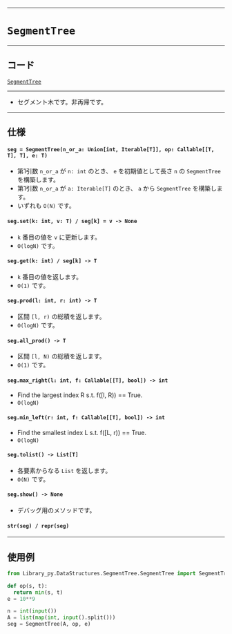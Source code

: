 _____

# `SegmentTree`

_____

## コード

[`SegmentTree`](https://github.com/titan-23/Library_py/blob/main/DataStructures/SegmentTree/SegmentTree.py)
<!-- code=https://github.com/titan-23/Library_py/blob/main/DataStructures\SegmentTree\SegmentTree_.py -->

_____

- セグメント木です。非再帰です。

_____

## 仕様

#### `seg = SegmentTree(n_or_a: Union[int, Iterable[T]], op: Callable[[T, T], T], e: T)`  
- 第1引数 `n_or_a` が `n: int` のとき、 `e` を初期値として長さ `n` の `SegmentTree` を構築します。  
- 第1引数 `n_or_a` が `a: Iterable[T]` のとき、 `a` から `SegmentTree` を構築します。  
- いずれも `O(N)` です。

#### `seg.set(k: int, v: T) / seg[k] = v -> None`
- `k` 番目の値を `v` に更新します。
- `O(logN)` です。

#### `seg.get(k: int) / seg[k] -> T`  
- `k` 番目の値を返します。 
- `O(1)` です。

#### `seg.prod(l: int, r: int) -> T`  
- 区間 `[l, r)` の総積を返します。
- `O(logN)` です。

#### `seg.all_prod() -> T`  
- 区間 `[l, N)` の総積を返します。
- `O(1)` です。

#### `seg.max_right(l: int, f: Callable[[T], bool]) -> int`  
- Find the largest index R s.t. f([l, R)) == True.
- `O(logN)`

#### `seg.min_left(r: int, f: Callable[[T], bool]) -> int`  
- Find the smallest index L s.t. f([L, r)) == True.
- `O(logN)`

#### `seg.tolist() -> List[T]`
- 各要素からなる `List` を返します。
- `O(N)` です。

#### `seg.show() -> None`
- デバッグ用のメソッドです。

#### `str(seg) / repr(seg)`

_____

## 使用例

```python
from Library_py.DataStructures.SegmentTree.SegmentTree import SegmentTree

def op(s, t):
  return min(s, t)
e = 10**9

n = int(input())
A = list(map(int, input().split()))
seg = SegmentTree(A, op, e)
```

